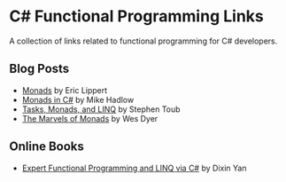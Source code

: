 # C# Functional Programming Links
A collection of links related to functional programming for C# developers.

## Blog Posts
* [Monads](https://ericlippert.com/2013/02/21/monads-part-one/) by Eric Lippert
* [Monads in C#](http://mikehadlow.blogspot.de/2011/01/monads-in-c1-introduction.html) by Mike Hadlow
* [Tasks, Monads, and LINQ](https://blogs.msdn.microsoft.com/pfxteam/2013/04/03/tasks-monads-and-linq/) by Stephen Toub
* [The Marvels of Monads](https://blogs.msdn.microsoft.com/wesdyer/2008/01/10/the-marvels-of-monads/) by Wes Dyer

## Online Books
* [Expert Functional Programming and LINQ via C#](https://weblogs.asp.net/dixin/linq-via-csharp) by Dixin Yan
